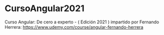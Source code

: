 # CursoAngular2021

Curso Angular: De cero a experto - ( Edición 2021 ) impartido por Fernando Herrera:
https://www.udemy.com/course/angular-fernando-herrera
